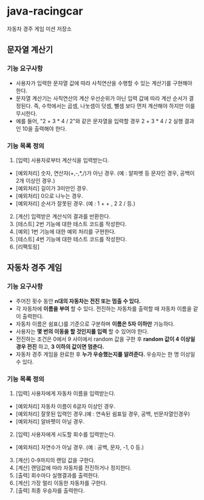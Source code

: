 # java-racingcar
자동차 경주 게임 미션 저장소

## 문자열 계산기
### 기능 요구사항
- 사용자가 입력한 문자열 값에 따라 사칙연산을 수행할 수 있는 계산기를 구현해야 한다.
- 문자열 계산기는 사칙연산의 계산 우선순위가 아닌 입력 값에 따라 계산 순서가 결정된다. 즉, 수학에서는 곱셈, 나눗셈이 덧셈, 뺄셈 보다 먼저 계산해야 하지만 이를 무시한다.
- 예를 들어, "2 + 3 * 4 / 2"와 같은 문자열을 입력할 경우 2 + 3 * 4 / 2 실행 결과인 10을 출력해야 한다.

### 기능 목록 정의
1. [입력] 사용자로부터 계산식을 입력받는다.
  - [예외처리] 숫자, 연산자(+,-,*,/)가 아닌 경우. (예 : 알파벳 등 문자인 경우, 공백이 2개 이상인 경우.)
  - [예외처리] 길이가 3미만인 경우.
  - [예외처리] 0으로 나누는 경우.
  - [예외처리] 순서가 잘못된 경우. (예 : 1 + + , 2 2 / 등.)
2. [계산] 입력받은 계산식의 결과를 반환한다.
3. [테스트]  2번 기능에 대한 테스트 코드를 작성한다.
4. [예외] 1번 기능에 대한 예외 처리를 구현한다.
5. [테스트] 4번 기능에 대한 테스트 코드를 작성한다.
6. [리팩토링]


## 자동차 경주 게임
### 기능 요구사항
- 주어진 횟수 동안 **n대의 자동차는 전진 또는 멈출 수 있다.**
- 각 자동차에 **이름을 부여** 할 수 있다. 전진하는 자동차를 출력할 때 자동차 이름을 같이 출력한다.
- 자동차 이름은 쉼표(,)를 기준으로 구분하며 **이름은 5자 이하만** 가능하다.
- 사용자는 **몇 번의 이동을 할 것인지를 입력** 할 수 있어야 한다.
- 전진하는 조건은 0에서 9 사이에서 random 값을 구한 후 **random 값이 4 이상일 경우 전진** 하고, **3 이하의 값이면 멈춘다.**
- 자동차 경주 게임을 완료한 후 **누가 우승했는지를 알려준다.** 우승자는 한 명 이상일 수 있다.

### 기능 목록 정의
1. [입력] 사용자에게 자동차 이름을 입력받는다.
  - [예외처리]  자동차 이름이 6글자 이상인 경우.
  - [예외처리]  잘못된 입력인 경우.(예 : 연속된 쉼표일 경우, 공백, 빈문자열인경우)
  - [예외처리] 알바펫이 아닐 경우.
2. [입력] 사용자에게 시도할 회수를 입력받는다.
  - [예외처리] 자연수가 아닐 경우. (예 : 공백, 문자, -1, 0 등.)
3. [계산] 0-9까지의 랜덤 값을 구한다.
4. [계산] 랜덤값에 따라 자동차를 전진하거나 정지한다.
5. [출력] 회수마다 실행결과를 출력한다.
6. [계산] 가장 멀리 이동한 자동차를 구한다.
7. [출력] 최종 우승자를 출력한다.